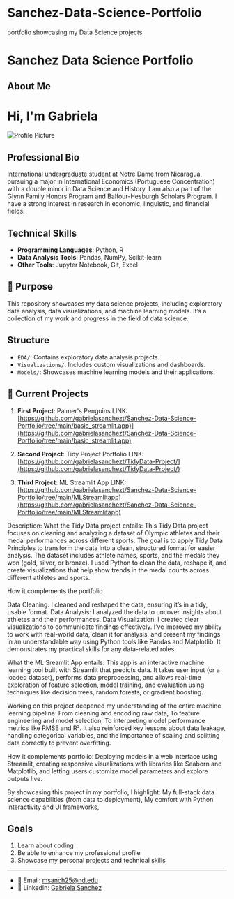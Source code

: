 # Sanchez-Data-Science-Portfolio
 portfolio showcasing my Data Science projects

# Sanchez Data Science Portfolio
## About Me
# Hi, I'm Gabriela
![Profile Picture](https://avatars.githubusercontent.com/u/196481302?v=4&size=64)




## Professional Bio
International undergraduate student at Notre Dame from Nicaragua, pursuing a major in International Economics (Portuguese Concentration) with a double minor in Data Science and History. I am also a part of the Glynn Family Honors Program and Balfour-Hesburgh Scholars Program. I have a strong interest in research in economic, linguistic, and financial fields.
## Technical Skills
- **Programming Languages**: Python, R
- **Data Analysis Tools**: Pandas, NumPy, Scikit-learn
- **Other Tools**: Jupyter Notebook, Git, Excel

## 🎯 Purpose
This repository showcases my data science projects, including exploratory data analysis, data visualizations, and machine learning models. It’s a collection of my work and progress in the field of data science.

## Structure
- `EDA/`: Contains exploratory data analysis projects.
- `Visualizations/`: Includes custom visualizations and dashboards.
- `Models/`: Showcases machine learning models and their applications.

## 🚀 Current Projects
1. **First Project**: Palmer's Penguins LINK: [https://github.com/gabrielasanchezt/Sanchez-Data-Science-Portfolio/tree/main/basic_streamlit.app}](https://github.com/gabrielasanchezt/Sanchez-Data-Science-Portfolio/tree/main/basic_streamlit.app)
  
2. **Second Project**: Tidy Project Portfolio LINK: [https://github.com/gabrielasanchezt/TidyData-Project/](https://github.com/gabrielasanchezt/TidyData-Project/)

3. **Third Project**: ML Streamlit App LINK: [https://github.com/gabrielasanchezt/Sanchez-Data-Science-Portfolio/tree/main/MLStreamlitapp](https://github.com/gabrielasanchezt/Sanchez-Data-Science-Portfolio/tree/main/MLStreamlitapp)


Description:
What the Tidy Data project entails:
This Tidy Data project focuses on cleaning and analyzing a dataset of Olympic athletes and their medal performances across different sports. The goal is to apply Tidy Data Principles to transform the data into a clean, structured format for easier analysis. The dataset includes athlete names, sports, and the medals they won (gold, silver, or bronze). I used Python to clean the data, reshape it, and create visualizations that help show trends in the medal counts across different athletes and sports.

How it complements the portfolio

Data Cleaning: I cleaned and reshaped the data, ensuring it’s in a tidy, usable format.
Data Analysis: I analyzed the data to uncover insights about athletes and their performances.
Data Visualization: I created clear visualizations to communicate findings effectively.
I’ve improved my ability to work with real-world data, clean it for analysis, and present my findings in an understandable way using Python tools like Pandas and Matplotlib. It demonstrates my practical skills for any data-related roles.

What the ML Sreamlit App entails:
This app is an interactive machine learning tool built with Streamlit that predicts data. It takes user input (or a loaded dataset), performs data preprocessing, and allows real-time exploration of feature selection, model training, and evaluation using techniques like decision trees, random forests, or gradient boosting.

Working on this project deepened my understanding of the entire machine learning pipeline:
From cleaning and encoding raw data,
To feature engineering and model selection,
To interpreting model performance metrics like RMSE and R².
It also reinforced key lessons about data leakage, handling categorical variables, and the importance of scaling and splitting data correctly to prevent overfitting.

How it complements portfolio:
Deploying models in a web interface using Streamlit, creating responsive visualizations with libraries like Seaborn and Matplotlib, and letting users customize model parameters and explore outputs live.

By showcasing this project in my portfolio, I highlight:
My full-stack data science capabilities (from data to deployment),
My comfort with Python interactivity and UI frameworks,

## Goals
1. Learn about coding
2. Be able to enhance my professional profile
3. Showcase my personal projects and technical skills

---
- 📧 Email: msanch25@nd.edu
- 🔗 LinkedIn: [Gabriela Sanchez](https://www.linkedin.com/in/gabriela-sanchez-1b0476225/)
